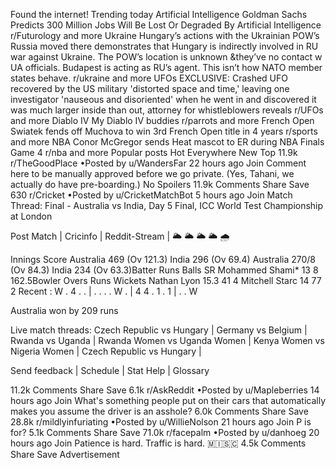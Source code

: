 Found the internet!
Trending today
Artificial Intelligence
Goldman Sachs Predicts 300 Million Jobs Will Be Lost Or Degraded By Artificial Intelligence
r/Futurology and more
Ukraine
Hungary’s actions with the Ukrainian POW’s Russia moved there demonstrates that Hungary is indirectly involved in RU war against Ukraine. The POW’s location is unknown &they’ve no contact w UA officials. Budapest is acting as RU’s agent. This isn’t how NATO member states behave.
r/ukraine and more
UFOs
EXCLUSIVE: Crashed UFO recovered by the US military 'distorted space and time,' leaving one investigator 'nauseous and disoriented' when he went in and discovered it was much larger inside than out, attorney for whistleblowers reveals
r/UFOs and more
Diablo IV
My Diablo IV buddies
r/parrots and more
French Open
Swiatek fends off Muchova to win 3rd French Open title in 4 years
r/sports and more
NBA
Conor McGregor sends Heat mascot to ER during NBA Finals Game 4
r/nba and more
Popular posts
Hot
Everywhere
New
Top
11.9k
r/TheGoodPlace
•Posted by
u/WandersFar
22 hours ago
Join
Comment here to be manually approved before we go private. (Yes, Tahani, we actually do have pre-boarding.)
No Spoilers
11.9k Comments
Share
Save
630
r/Cricket
•Posted by
u/CricketMatchBot
5 hours ago
Join
Match Thread: Final - Australia vs India, Day 5
Final, ICC World Test Championship at London

Post Match | Cricinfo | Reddit-Stream | 🌥 🌥 🌥 🌥 🌧

Innings	Score
Australia	469 (Ov 121.3)
India	296 (Ov 69.4)
Australia	270/8 (Ov 84.3)
India	234 (Ov 63.3)Batter	Runs	Balls	SR
Mohammed Shami*	13	8	162.5Bowler	Overs	Runs	Wickets
Nathan Lyon	15.3	41	4
Mitchell Starc	14	77	2
Recent : W . 4 . .  |  . . . . W .  |  4 4 . 1 . 1  |  . . W 


Australia won by 209 runs

Live match threads: Czech Republic vs Hungary | Germany vs Belgium | Rwanda vs Uganda | Rwanda Women vs Uganda Women | Kenya Women vs Nigeria Women | Czech Republic vs Hungary |

Send feedback | Schedule | Stat Help | Glossary

11.2k Comments
Share
Save
6.1k
r/AskReddit
•Posted by
u/Mapleberries
14 hours ago
Join
What's something people put on their cars that automatically makes you assume the driver is an asshole?
6.0k Comments
Share
Save
28.8k
r/mildlyinfuriating
•Posted by
u/WillieNolson
21 hours ago
Join
P is for?
5.1k Comments
Share
Save
71.0k
r/facepalm
•Posted by
u/danhoeg
20 hours ago
Join
Patience is hard. Traffic is hard.
 🇲​🇮​🇸​🇨​
4.5k Comments
Share
Save
Advertisement